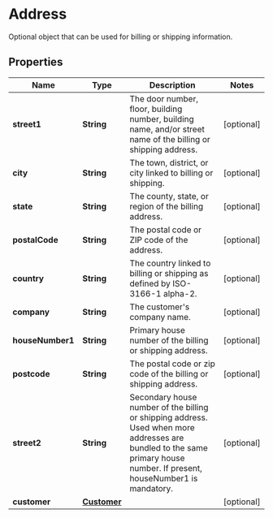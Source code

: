 

# Address

Optional object that can be used for billing or shipping information.

## Properties

| Name | Type | Description | Notes |
|------------ | ------------- | ------------- | -------------|
|**street1** | **String** | The door number, floor, building number, building name, and/or street name of the billing or shipping address. |  [optional] |
|**city** | **String** | The town, district, or city linked to billing or shipping. |  [optional] |
|**state** | **String** | The county, state, or region of the billing address. |  [optional] |
|**postalCode** | **String** | The postal code or ZIP code of the address. |  [optional] |
|**country** | **String** | The country linked to billing or shipping as defined by ISO-3166-1 alpha-2. |  [optional] |
|**company** | **String** | The customer&#39;s company name. |  [optional] |
|**houseNumber1** | **String** | Primary house number of the billing or shipping address. |  [optional] |
|**postcode** | **String** | The postal code or zip code of the billing or shipping address. |  [optional] |
|**street2** | **String** | Secondary house number of the billing or shipping address. Used when more addresses are bundled to the same primary house number. If present, houseNumber1 is mandatory. |  [optional] |
|**customer** | [**Customer**](Customer.md) |  |  [optional] |



